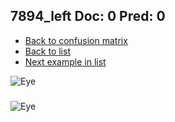 ## 7894_left Doc: 0 Pred: 0
- [Back to confusion matrix](https://github.com/juliandewit/kaggle_retinopathy/blob/master/matrix.md)
- [Back to list](https://github.com/juliandewit/kaggle_retinopathy/blob/master/lists/00/list.md)
- [Next example in list](https://github.com/juliandewit/kaggle_retinopathy/blob/master/lists/00/78/7896_left.md)

![Eye](https://retinopaty.blob.core.windows.net/size1024/7894_left_0.jpeg)

### 

![Eye]()
